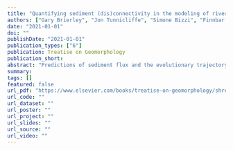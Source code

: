 ```yaml
---
title: "Quantifying sediment (dis)connectivity in the modeling of river systems"
authors: ["Gary Brierley", "Jon Tunnicliffe", "Simone Bizzi", "Finnbar Lee", "George Perry", "Ronald Poppl", "Kirstie Fryirs"]
date: "2021-01-01"
doi: ""
publishDate: "2021-01-01"
publication_types: ["6"]
publication: Treatise on Geomorphology
publication_short:
abstract: "Predictions of sediment flux and the evolutionary trajectory of river systems cannot be conducted effectively independent from quantitative understandings of sediment (dis)connectivity. This requires analysis of structural and functional interactions within and between landscape compartments, and the way these interactions play out at the catchment scale. Building upon a conceptualization of connected and disconnected landscapes, this chapter reviews recent modeling applications that quantify these cross-scalar relationships, highlighting applications in different settings. A summary of approaches to analysis of ecological (dis)connectivity relationships in river systems highlights significant prospects for future interdisciplinary research applications."
summary:
tags: []
featured: false
url_pdf: "https://www.elsevier.com/books/treatise-on-geomorphology/shroder/978-0-12-818234-5"
url_code: ""
url_dataset: ""
url_poster: ""
url_project: ""
url_slides: ""
url_source: ""
url_video: ""
---
```

